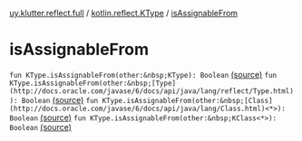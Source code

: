 [uy.klutter.reflect.full](../index.md) / [kotlin.reflect.KType](index.md) / [isAssignableFrom](.)


# isAssignableFrom
`fun KType.isAssignableFrom(other:&nbsp;KType): Boolean` [(source)](https://github.com/kohesive/klutter/blob/master/reflect-full-jdk6/src/main/kotlin/uy/klutter/reflect/full/Types.kt#L11)
`fun KType.isAssignableFrom(other:&nbsp;[Type](http://docs.oracle.com/javase/6/docs/api/java/lang/reflect/Type.html)): Boolean` [(source)](https://github.com/kohesive/klutter/blob/master/reflect-full-jdk6/src/main/kotlin/uy/klutter/reflect/full/Types.kt#L16)
`fun KType.isAssignableFrom(other:&nbsp;[Class](http://docs.oracle.com/javase/6/docs/api/java/lang/Class.html)<*>): Boolean` [(source)](https://github.com/kohesive/klutter/blob/master/reflect-full-jdk6/src/main/kotlin/uy/klutter/reflect/full/Types.kt#L21)
`fun KType.isAssignableFrom(other:&nbsp;KClass<*>): Boolean` [(source)](https://github.com/kohesive/klutter/blob/master/reflect-full-jdk6/src/main/kotlin/uy/klutter/reflect/full/Types.kt#L26)


